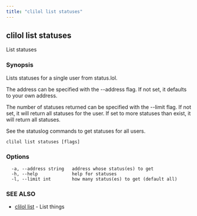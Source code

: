 ```yaml
---
title: "clilol list statuses"
---
```

## clilol list statuses

List statuses

### Synopsis

Lists statuses for a single user from status.lol.

The address can be specified with the --address flag. If not set,
it defaults to your own address.

The number of statuses returned can be specified with the --limit
flag. If not set, it will return all statuses for the user. If
set to more statuses than exist, it will return all statuses.

See the statuslog commands to get statuses for all users.

```
clilol list statuses [flags]
```

### Options

```
  -a, --address string   address whose status(es) to get
  -h, --help             help for statuses
  -l, --limit int        how many status(es) to get (default all)
```

### SEE ALSO

* [clilol list](clilol_list.md)	 - List things

